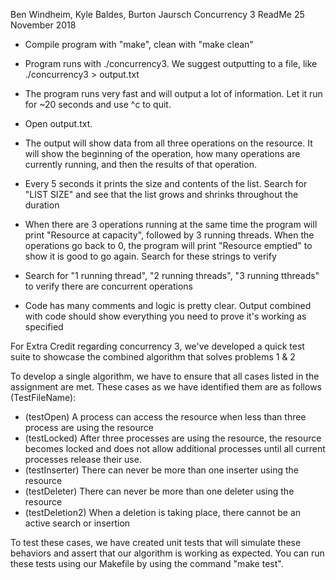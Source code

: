 Ben Windheim, Kyle Baldes, Burton Jaursch 
Concurrency 3 ReadMe
25 November 2018

 - Compile program with "make", clean with "make clean"

 - Program runs with ./concurrency3. We suggest outputting to a file, like 
	./concurrency3 > output.txt
 - The program runs very fast and will output a lot of information. Let it run for ~20 seconds and use ^c to quit. 
 - Open output.txt. 
 - The output will show data from all three operations on the resource. It will show the beginning of the operation, how many operations are currently running, and then the results of that operation. 
 - Every 5 seconds it prints the size and contents of the list. Search for "LIST SIZE" and see that the list grows and shrinks throughout the duration
 - When there are 3 operations running at the same time the program will print "Resource at capacity", followed by 3 running threads. When the operations go back to 0, the program will print "Resource emptied" to show it is good to go again. Search for these strings to verify
 - Search for "1 running thread", "2 running threads", "3 running tthreads" to verify there are concurrent operations
 - Code has many comments and logic is pretty clear. Output combined with code should show everything you need to prove it's working as specified

For Extra Credit regarding concurrency 3, we've developed a quick test suite to showcase the combined algorithm that solves problems 1 & 2

 To develop a single algorithm, we have to ensure that all cases listed in the assignment are met.
 These cases as we have identified them are as follows (TestFileName):
 - (testOpen) A process can access the resource when less than three process are using the resource
 - (testLocked) After three processes are using the resource, the resource becomes locked and does not allow additional processes until all current processes release their use.
 - (testInserter) There can never be more than one inserter using the resource
 - (testDeleter) There can never be more than one deleter using the resource
 - (testDeletion2) When a deletion is taking place, there cannot be an active search or insertion

 To test these cases, we have created unit tests that will simulate these behaviors and assert that our algorithm is working as expected. You can run these tests using our Makefile by using the command "make test". 
